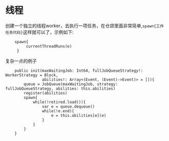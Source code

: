 # 线程

创建一个独立的线程worker，去执行一项任务，在仓颉里面非常简单,`spawn{工作任务代码}`这样就可以了，示例如下:

```Cangjie
    spawn{
         currentThreadRuns(e)
     }
```


复杂一点的例子

```
    public init(maxWaitingJob: Int64, fullJobQueueStrategy!: WorkerStrategy = Block,
                abilities!: Array<(Event, (Event)->Event)> = []){
        queue = JobQueue(maxWaitingJob, strategy: fullJobQueueStrategy, abilities: this.abilities)
        register(abilities)
        spawn{
            while(!retired.load()){
                var e = queue.dequeue()
                while(!e.end){
                    e = this.abilities[e](e)
                }
            }
        }
    }
```